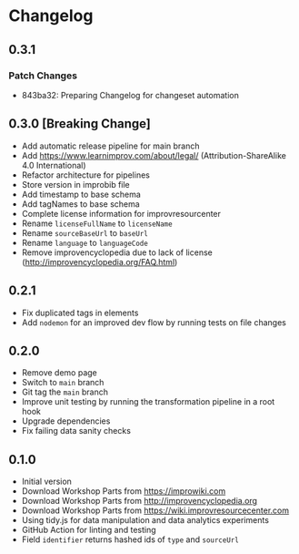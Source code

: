 # Changelog

## 0.3.1

### Patch Changes

- 843ba32: Preparing Changelog for changeset automation

## 0.3.0 [Breaking Change]

- Add automatic release pipeline for main branch
- Add https://www.learnimprov.com/about/legal/ (Attribution-ShareAlike 4.0 International)
- Refactor architecture for pipelines
- Store version in improbib file
- Add timestamp to base schema
- Add tagNames to base schema
- Complete license information for improvresourcenter
- Rename `licenseFullName` to `licenseName`
- Rename `sourceBaseUrl` to `baseUrl`
- Rename `language` to `languageCode`
- Remove improvencyclopedia due to lack of license (http://improvencyclopedia.org/FAQ.html)

## 0.2.1

- Fix duplicated tags in elements
- Add `nodemon` for an improved dev flow by running tests on file changes

## 0.2.0

- Remove demo page
- Switch to `main` branch
- Git tag the `main` branch
- Improve unit testing by running the transformation pipeline in a root hook
- Upgrade dependencies
- Fix failing data sanity checks

## 0.1.0

- Initial version
- Download Workshop Parts from https://improwiki.com
- Download Workshop Parts from http://improvencyclopedia.org
- Download Workshop Parts from https://wiki.improvresourcecenter.com
- Using tidy.js for data manipulation and data analytics experiments
- GitHub Action for linting and testing
- Field `identifier` returns hashed ids of `type` and `sourceUrl`
